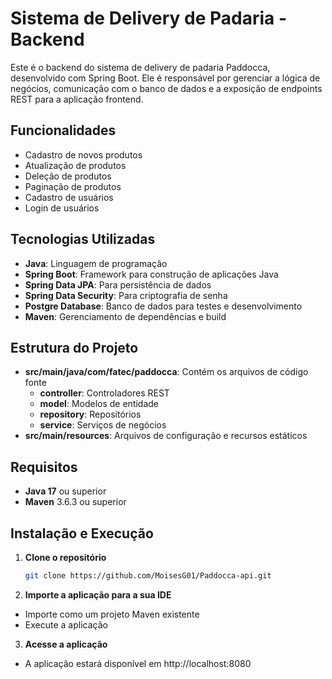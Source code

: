 # Sistema de Delivery de Padaria - Backend

Este é o backend do sistema de delivery de padaria Paddocca, desenvolvido com Spring Boot. Ele é responsável por gerenciar a lógica de negócios, comunicação com o banco de dados e a exposição de endpoints REST para a aplicação frontend.

## Funcionalidades

- Cadastro de novos produtos
- Atualização de produtos
- Deleção de produtos
- Paginação de produtos
- Cadastro de usuários
- Login de usuários

## Tecnologias Utilizadas

- **Java**: Linguagem de programação
- **Spring Boot**: Framework para construção de aplicações Java
- **Spring Data JPA**: Para persistência de dados
- **Spring Data Security**: Para criptografia de senha
- **Postgre Database**: Banco de dados para testes e desenvolvimento
- **Maven**: Gerenciamento de dependências e build

## Estrutura do Projeto

- **src/main/java/com/fatec/paddocca**: Contém os arquivos de código fonte
  - **controller**: Controladores REST
  - **model**: Modelos de entidade
  - **repository**: Repositórios
  - **service**: Serviços de negócios
- **src/main/resources**: Arquivos de configuração e recursos estáticos

## Requisitos

- **Java 17** ou superior
- **Maven** 3.6.3 ou superior

## Instalação e Execução

1. **Clone o repositório**

   ```bash
   git clone https://github.com/MoisesG01/Paddocca-api.git

2. **Importe a aplicação para a sua IDE**
- Importe como um projeto Maven existente
- Execute a aplicação

3. **Acesse a aplicação**
- A aplicação estará disponível em http://localhost:8080
  
